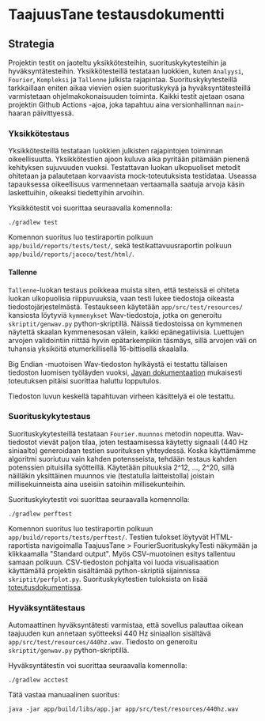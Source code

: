 # TaajuusTane testausdokumentti

## Strategia
Projektin testit on jaoteltu yksikkötesteihin, suorituskykytesteihin ja hyväksyntätesteihin. Yksikkötesteillä testataan luokkien, kuten `Analyysi`, `Fourier`, `Kompleksi` ja `Tallenne` julkista rajapintaa. Suorituskykytesteillä tarkkaillaan eniten aikaa vievien osien suorituskykyä ja hyväksyntätesteillä varmistetaan ohjelmakokonaisuuden toiminta. Kaikki testit ajetaan osana projektin Github Actions -ajoa, joka tapahtuu aina versionhallinnan `main`-haaran päivittyessä.

### Yksikkötestaus

Yksikkötesteillä testataan luokkien julkisten rajapintojen toiminnan oikeellisuutta. Yksikkötestien ajoon kuluva aika pyritään pitämään pienenä kehityksen sujuvuuden vuoksi. Testattavan luokan ulkopuoliset metodit ohitetaan ja palautetaan korvaavista mock-toteutuksista testidataa. Useassa tapauksessa oikeellisuus varmennetaan vertaamalla saatuja arvoja käsin laskettuihin, oikeaksi tiedettyihin arvoihin.

Yksikkötestit voi suorittaa seuraavalla komennolla:
```
./gradlew test
```
Komennon suoritus luo testiraportin polkuun `app/build/reports/tests/test/`, sekä testikattavuusraportin polkuun `app/build/reports/jacoco/test/html/`.

#### Tallenne

`Tallenne`-luokan testaus poikkeaa muista siten, että testeissä ei ohiteta luokan ulkopuolisia riippuvuuksia, vaan testi lukee tiedostoja oikeasta tiedostojärjestelmästä. Testaukseen käytetään `app/src/test/resources/` kansiosta löytyviä `kymmenykset` Wav-tiedostoja, jotka on generoitu `skriptit/genwav.py` python-skriptillä. Näissä tiedostoissa on kymmenen näytettä skaalan kymmenesosan välein, kaikki epänegatiivisia. Luettujen arvojen validointiin riittää hyvin epätarkempikin täsmäys, sillä arvojen väli on tuhansia yksiköitä etumerkillisellä 16-bittisellä skaalalla.

Big Endian -muotoisen Wav-tiedoston hylkäystä ei testattu tällaisen tiedoston luomisen työläyden vuoksi, [Javan dokumentaation](https://docs.oracle.com/javase/8/docs/api/javax/sound/sampled/AudioFormat.html#isBigEndian--) mukaisesti toteutuksen pitäisi suorittaa haluttu lopputulos.

Tiedoston luvun keskellä tapahtuvan virheen käsittelyä ei ole testattu.

### Suorituskykytestaus

Suorituskykytesteillä testataan `Fourier.muunnos` metodin nopeutta. Wav-tiedostot vievät paljon tilaa, joten testaamisessa käytetty signaali (440 Hz siniaalto) generoidaan testien suorituksen yhteydessä. Koska käyttämämme algoritmi suoriutuu vain kahden potensseista, tehdään testaus kahden potenssien pituisilla syötteillä. Käytetään pituuksia 2^12, ..., 2^20, sillä näilläkin yksittäinen muunnos vie (testatulla laitteistolla) joistain millisekuinneista aina useisiin satoihin millisekunteihin.

Suorituskykytestit voi suorittaa seuraavalla komennolla:
```
./gradlew perftest
```
Komennon suoritus luo testiraportin polkuun `app/build/reports/tests/perftest/`. Testien tulokset löytyvät HTML-raportista navigoimalla TaajuusTane > FourierSuorituskykyTesti näkymään ja klikkaamalla "Standard output". Myös CSV-muotoinen esitys tallentuu samaan polkuun. CSV-tiedoston pohjalta voi luoda visualisaation käyttämällä projektin sisältämää python-skriptiä sijainnissa `skriptit/perfplot.py`. Suorituskykytestien tuloksista on lisää [toteutusdokumentissa](toteutusdokumentti.md).

### Hyväksyntätestaus

Automaattinen hyväksyntätesti varmistaa, että sovellus palauttaa oikean taajuuden kun annetaan syötteeksi 440 Hz siniaallon sisältävä `app/src/test/resources/440hz.wav`. Tiedosto on generoitu `skriptit/genwav.py` python-skriptillä.

Hyväksyntätestin voi suorittaa seuraavalla komennolla:
```
./gradlew acctest
```
Tätä vastaa manuaalinen suoritus:
```
java -jar app/build/libs/app.jar app/src/test/resources/440hz.wav
```
